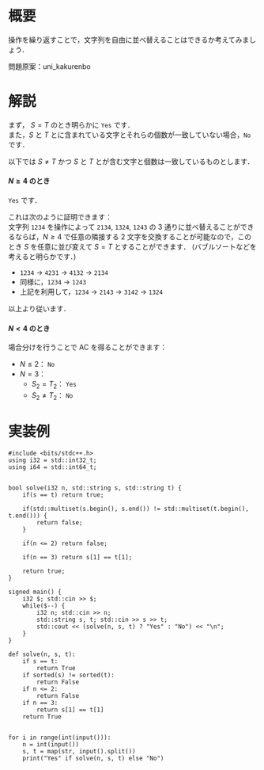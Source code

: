 # 概要
操作を繰り返すことで，文字列を自由に並べ替えることはできるか考えてみましょう．

問題原案：uni_kakurenbo

# 解説

まず， $S = T$ のとき明らかに `Yes` です．  
また，$S$ と $T$ とに含まれている文字とそれらの個数が一致していない場合，`No` です．


以下では $S \not= T$ かつ $S$ と $T$ とが含む文字と個数は一致しているものとします．

#### $N \geq 4$ のとき
`Yes` です．  

これは次のように証明できます：  
文字列 `1234` を操作によって `2134`, `1324`, `1243` の $3$ 通りに並べ替えることができるならば，$N \geq 4$ で任意の隣接する $2$ 文字を交換することが可能なので，このとき $S$ を任意に並び変えて $S = T$ とすることができます． (バブルソートなどを考えると明らかです．)

- `1234` $\to$ `4231` $\to$ `4132` $\to$ `2134`
- 同様に，`1234` $\to$ `1243`
- 上記を利用して，`1234` $\to$ `2143` $\to$ `3142` $\to$ `1324`  

以上より従います．

#### $N < 4$ のとき
場合分けを行うことで AC を得ることができます：
- $N \leq 2$： `No`  
- $N = 3$：
    - $S_2 = T_2$： `Yes`
    - $S_2 \not= T_2$： `No`  


# 実装例
```cpp:C++
#include <bits/stdc++.h>
using i32 = std::int32_t;
using i64 = std::int64_t;


bool solve(i32 n, std::string s, std::string t) {
    if(s == t) return true;

    if(std::multiset(s.begin(), s.end()) != std::multiset(t.begin(), t.end())) {
        return false;
    }

    if(n <= 2) return false;

    if(n == 3) return s[1] == t[1];

    return true;
}

signed main() {
    i32 $; std::cin >> $;
    while($--) {
        i32 n; std::cin >> n;
        std::string s, t; std::cin >> s >> t;
        std::cout << (solve(n, s, t) ? "Yes" : "No") << "\n";
    }
}

```

```py:Python
def solve(n, s, t):
    if s == t:
        return True
    if sorted(s) != sorted(t):
        return False
    if n <= 2:
        return False
    if n == 3:
        return s[1] == t[1]
    return True


for i in range(int(input())):
    n = int(input())
    s, t = map(str, input().split())
    print("Yes" if solve(n, s, t) else "No")

```
